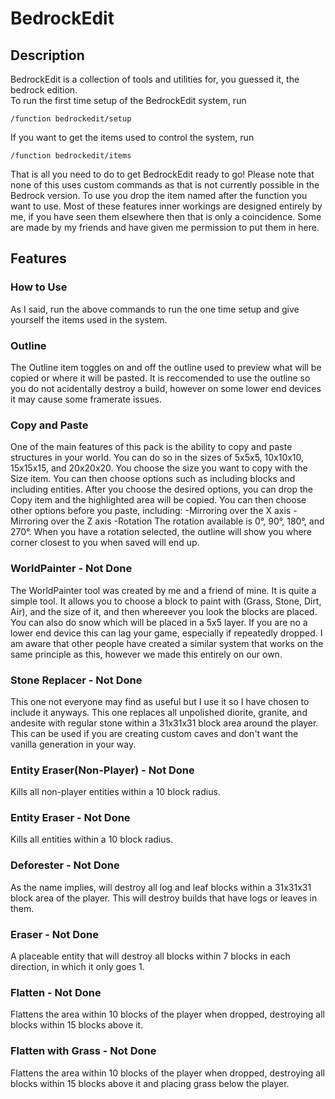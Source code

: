 # BedrockEdit
## Description
BedrockEdit is a collection of tools and utilities for, you guessed it, the bedrock edition.\
To run the first time setup of the BedrockEdit system, run
```
/function bedrockedit/setup
```
If you want to get the items used to control the system, run
```
/function bedrockedit/items
```
That is all you need to do to get BedrockEdit ready to go! Please note that none of this uses custom commands as that is not currently possible in the Bedrock version. To use you drop the item named after the function you want to use. Most of these features inner workings are designed entirely by me, if you have seen them elsewhere then that is only a coincidence. Some are made by my friends and have given me permission to put them in here.
## Features
### How to Use
As I said, run the above commands to run the one time setup and give yourself the items used in the system.
### Outline
The Outline item toggles on and off the outline used to preview what will be copied or where it will be pasted. It is reccomended to use the outline so you do not acidentally destroy a build, however on some lower end devices it may cause some framerate issues.
### Copy and Paste
One of the main features of this pack is the ability to copy and paste structures in your world. You can do so in the sizes of 5x5x5, 10x10x10, 15x15x15, and 20x20x20. You choose the size you want to copy with the Size item. You can then choose options such as including blocks and including entities. After you choose the desired options, you can drop the Copy item and the highlighted area will be copied. You can then choose other options before you paste, including:
-Mirroring over the X axis
-Mirroring over the Z axis
-Rotation
The rotation available is 0°, 90°, 180°, and 270°. When you have a rotation selected, the outline will show you where corner closest to you when saved will end up.
### WorldPainter - Not Done
The WorldPainter tool was created by me and a friend of mine. It is quite a simple tool. It allows you to choose a block to paint with (Grass, Stone, Dirt, Air), and the size of it, and then whereever you look the blocks are placed. You can also do snow which will be placed in a 5x5 layer. If you are no a lower end device this can lag your game, especially if repeatedly dropped. I am aware that other people have created a similar system that works on the same principle as this, however we made this entirely on our own.
### Stone Replacer - Not Done
This one not everyone may find as useful but I use it so I have chosen to include it anyways. This one replaces all unpolished diorite, granite, and andesite with regular stone within a 31x31x31 block area around the player. This can be used if you are creating custom caves and don't want the vanilla generation in your way.
### Entity Eraser(Non-Player) - Not Done
Kills all non-player entities within a 10 block radius.
### Entity Eraser - Not Done
Kills all entities within a 10 block radius.
### Deforester - Not Done
As the name implies, will destroy all log and leaf blocks within a 31x31x31 block area of the player. This will destroy builds that have logs or leaves in them.
### Eraser - Not Done
A placeable entity that will destroy all blocks within 7 blocks in each direction, in which it only goes 1.
### Flatten - Not Done
Flattens the area within 10 blocks of the player when dropped, destroying all blocks within 15 blocks above it.
### Flatten with Grass - Not Done
Flattens the area within 10 blocks of the player when dropped, destroying all blocks within 15 blocks above it and placing grass below the player.
